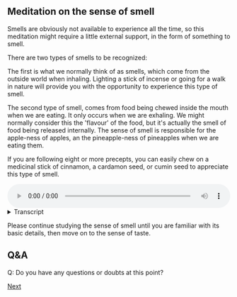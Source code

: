 
## Meditation on the sense of smell

Smells are obviously not available to experience all the time, so this meditation might require a little external support, in the form of something to smell. 

There are two types of smells to be recognized:

The first is what we normally think of as smells, which come from the outside world when inhaling. Lighting a stick of incense or going for a walk in nature will provide you with the opportunity to experience this type of smell. 

The second type of smell, comes from food being chewed inside the mouth when we are eating. It only occurs when we are exhaling. We might normally consider this the 'flavour' of the food, but it's actually the smell of food being released internally. The sense of smell is responsible for the apple-ness of apples, an the pineapple-ness of pineapples when we are eating them. 

If you are following eight or more precepts, you can easily chew on a medicinal stick of cinnamon, a cardamon seed, or cumin seed to appreciate this type of smell.


<audio controls style="width: 100%; max-width: 600px;">
    <source src="assets/audio/01-04-sense-of-smell.mp3" type="audio/mpeg">
</audio>



<details>
<summary>Transcript</summary>

Let's spend a little time with the third sense, the sense of smell.

Bring your attention to the olfactory field, this whole world of smells, scents, odours, perfumes, all the information coming in through the nose channel.

^^^ Straight away, notice how different the sense of smell is from the sense of hearing. Smelling is a totally different type of experience to hearing.

Some people have a very strong sense of smell and are easily overwhelmed by smells. Others have a very weak sense of smell and only notice smells when they are very near and very strong. If you have a strong sense of smell, you should have no problem bringing your attention to the smells in your environment. If you have a weak sense of smell, perhaps you can actively sniff scented objects.

---
If you find it useful, note to yourself, "smelling", or "smells", or "nose channel", or whatever language is useful to help bring your attention to this sense field. Use noting or labelling to support your attention, especially when it is easily distracted from the simple act of smelling.

---
Notice that there is no real directionality with the sense of smell. In order to get a bearing on the source, you need to physically turn your head. If you've ever watched a dog, which has an acute sense of smell, even they have to move their head about and stick their nose into things to locate the source of smells.

---
Find something to smell externally. Notice that the smell comes from inhaling. 

---
Chew on your herbal seed to generate a smell internally. Notice that the smell comes when exhaling. 

---
When you are around food and drink, it's a really good time to actively engage with the sense of smell. Most of what we call flavours are actually smells. There's no pineapple flavour, there's only pineapple smell and the accompanying sweet and sour tastes.

---
When you engage with people, notice how strong smelling they are. To hide the fact that they are strong smelling, they use even stronger scents to mask their natural odour.

---
Notice that smells are an entirely separate field of experience from seeing and from hearing. Smells are entirely within their own domain, and there's no crossover between smells and sights and sounds, at the sense level at least.

---
Notice the smells that you like, and the smells that you don't like. Notice the smells that you can tolerate, even if they are strong. Notice the smells that you can't tolerate, even if they are weak. It's helpful to see that liking and disliking occur in the mind, not in the nose.

---
Keep coming back to this sense of smell. Give it your full attention.

</details>


Please continue studying the sense of smell until you are familiar with its basic details, then move on to the sense of taste.

## Q&A

Q: Do you have any questions or doubts at this point?


<a href="1.5. Sense of Taste.html">Next</a>

